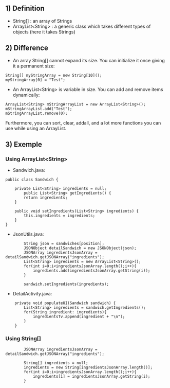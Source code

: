 ## 1) Definition
- String[] : an array of Strings 
- ArrayList\<String\> : a generic class which takes different types of objects (here it takes Strings)

## 2) Difference
- An array String[] cannot expand its size. You can initialize it once giving it a permanent size:
```
String[] myStringArray = new String[10]();
myStringArray[0] = "Test";
```

- An ArrayList\<String\> is variable in size. You can add and remove items dynamically:
```
ArrayList<String> mStringArrayList = new ArrayList<String>();
mStringArrayList.add("Test");
mStringArrayList.remove(0);
```
Furthermore, you can sort, clear, addall, and a lot more functions you can use while using an ArrayList.
  
## 3) Exemple
### Using ArrayList\<String\>
- Sandwich.java:
```
public class Sandwich {

    private List<String> ingredients = null;
        public List<String> getIngredients() {
        return ingredients;
    }

    public void setIngredients(List<String> ingredients) {
        this.ingredients = ingredients;
    }
}
```

- JsonUtils.java:
```
        String json = sandwiches[position];
        JSONObject detailSandwich = new JSONObject(json);
        JSONArray ingredientsJsonArray = detailSandwich.getJSONArray("ingredients");
        List<String> ingredients = new ArrayList<String>();
        for(int i=0;i<ingredientsJsonArray.length();i++){
            ingredients.add(ingredientsJsonArray.getString(i));
        }
        
        sandwich.setIngredients(ingredients);
```

- DetailActivity.java:
```
    private void populateUI(Sandwich sandwich) {
        List<String> ingredients = sandwich.getIngredients();
        for(String ingredient: ingredients){
            ingredientsTv.append(ingredient + "\n");
        }
    }
```

### Using String[]
```
        JSONArray ingredientsJsonArray = detailSandwich.getJSONArray("ingredients");

        String[] ingredients = null;
        ingredients = new String[ingredientsJsonArray.length()];
        for(int i=0;i<ingredientsJsonArray.length();i++){
            ingredients[i] = ingredientsJsonArray.getString(i);
        }
```
